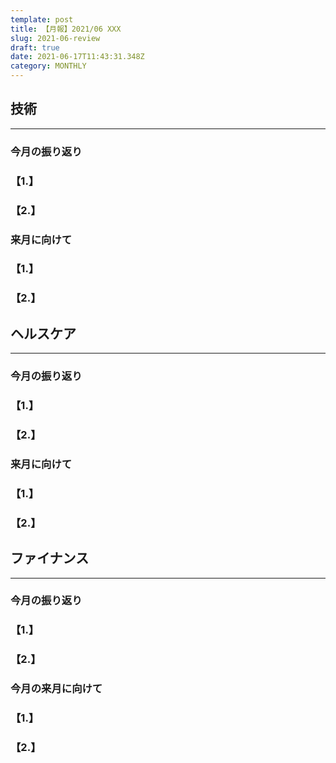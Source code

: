 ```yaml
---
template: post
title: 【月報】2021/06 XXX
slug: 2021-06-review
draft: true
date: 2021-06-17T11:43:31.348Z
category: MONTHLY
---
```

## 技術

---

### 今月の振り返り

### 【1.】

### 【2.】

### 来月に向けて

### 【1.】

### 【2.】

## ヘルスケア

---

### 今月の振り返り

### 【1.】

### 【2.】

### 来月に向けて

### 【1.】

### 【2.】

## ファイナンス

---

### 今月の振り返り

### 【1.】

### 【2.】

### 今月の来月に向けて

### 【1.】

### 【2.】